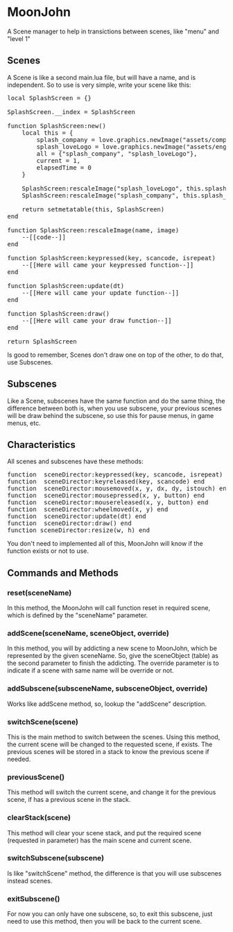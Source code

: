 # MoonJohn

A Scene manager to help in transictions between scenes, like "menu" and "level 1"

## Scenes

A Scene is like a second main.lua file, but will have a name, and is independent. So to use is very simple, write your scene like this:
<pre>
local SplashScreen = {}

SplashScreen.__index = SplashScreen

function SplashScreen:new()
    local this = {
        splash_company = love.graphics.newImage("assets/company_logo.png"),
        splash_loveLogo = love.graphics.newImage("assets/engine_logo.png"),
        all = {"splash_company", "splash_loveLogo"},
        current = 1,
        elapsedTime = 0
    }
    
    SplashScreen:rescaleImage("splash_loveLogo", this.splash_loveLogo)
    SplashScreen:rescaleImage("splash_company", this.splash_company)
    
    return setmetatable(this, SplashScreen)
end

function SplashScreen:rescaleImage(name, image)
    --[[code--]]
end

function SplashScreen:keypressed(key, scancode, isrepeat)
    --[[Here will came your keypressed function--]]
end

function SplashScreen:update(dt)
    --[[Here will came your update function--]]
end

function SplashScreen:draw()
    --[[Here will came your draw function--]]
end

return SplashScreen
</pre>

Is good to remember, Scenes don't draw one on top of the other, to do that, use Subscenes.

## Subscenes
Like a Scene, subscenes have the same function and do the same thing, the difference between both is, when you use subscene, your previous scenes will be draw behind the subscene, so use this for pause menus, in game menus, etc.

## Characteristics

All scenes and subscenes have these methods:
<pre>
function  sceneDirector:keypressed(key, scancode, isrepeat) end
function  sceneDirector:keyreleased(key, scancode) end
function  sceneDirector:mousemoved(x, y, dx, dy, istouch) end
function  sceneDirector:mousepressed(x, y, button) end
function  sceneDirector:mousereleased(x, y, button) end
function  sceneDirector:wheelmoved(x, y) end
function  sceneDirector:update(dt) end
function  sceneDirector:draw() end
function sceneDirector:resize(w, h) end
</pre>
You don't need to implemented all of this, MoonJohn will know if the function exists or not to use.

## Commands and Methods

### reset(sceneName)

In this method, the MoonJohn will call function reset in required scene, which is defined by the "sceneName" parameter.

### addScene(sceneName, sceneObject, override)

In this method, you will by addicting a new scene to MoonJohn, which be represented by the given sceneName. So, give the sceneObject (table) as the second parameter to finish the addicting. The override parameter is to indicate if a scene with same name will be override or not.

### addSubscene(subsceneName, subsceneObject, override)

Works like addScene method, so, lookup the "addScene" description.

### switchScene(scene)

This is the main method to switch between the scenes. Using this method, the current scene will be changed to the requested scene, if exists. The previous scenes will be stored in a stack to know the previous scene if needed.

### previousScene()

This method will switch the current scene, and change it for the previous scene, if has a previous scene in the stack.

### clearStack(scene)

This method will clear your scene stack, and put the required scene (requested in parameter) has the main scene and current scene.

### switchSubscene(subscene)

Is like "switchScene" method, the difference is that you will use subscenes instead scenes.

### exitSubscene()

For now you can only have one subscene, so, to exit this subscene, just need to use this method, then you will be back to the current scene.

